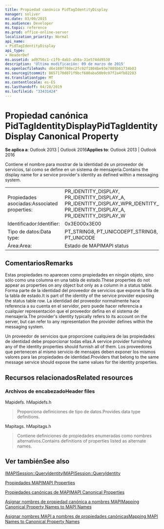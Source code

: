 ```yaml
---
title: Propiedad canónica PidTagIdentityDisplay
manager: soliver
ms.date: 03/09/2015
ms.audience: Developer
ms.topic: reference
ms.prod: office-online-server
localization_priority: Normal
api_name:
- PidTagIdentityDisplay
api_type:
- HeaderDef
ms.assetid: ad9756c1-c1f9-4ab3-a58a-31e574dd9530
description: 'Última modificación: 09 de marzo de 2015'
ms.openlocfilehash: d6e189f78dec2fc92f1804be93e7885b61734b03
ms.sourcegitcommit: 8657170d071f9bcf680aba50b9c07f2a4fb82283
ms.translationtype: MT
ms.contentlocale: es-ES
ms.lasthandoff: 04/28/2019
ms.locfileid: "33431424"
---
```

# <a name="pidtagidentitydisplay-canonical-property"></a><span data-ttu-id="7b503-103">Propiedad canónica PidTagIdentityDisplay</span><span class="sxs-lookup"><span data-stu-id="7b503-103">PidTagIdentityDisplay Canonical Property</span></span>

  
  
<span data-ttu-id="7b503-104">**Se aplica a**: Outlook 2013 | Outlook 2016</span><span class="sxs-lookup"><span data-stu-id="7b503-104">**Applies to**: Outlook 2013 | Outlook 2016</span></span> 
  
<span data-ttu-id="7b503-105">Contiene el nombre para mostrar de la identidad de un proveedor de servicios, tal como se define en un sistema de mensajería.</span><span class="sxs-lookup"><span data-stu-id="7b503-105">Contains the display name for a service provider's identity as defined within a messaging system.</span></span> 
  
|||
|:-----|:-----|
|<span data-ttu-id="7b503-106">Propiedades asociadas:</span><span class="sxs-lookup"><span data-stu-id="7b503-106">Associated properties:</span></span>  <br/> |<span data-ttu-id="7b503-107">PR_IDENTITY_DISPLAY, PR_IDENTITY_DISPLAY_A, PR_IDENTITY_DISPLAY_W</span><span class="sxs-lookup"><span data-stu-id="7b503-107">PR_IDENTITY_DISPLAY, PR_IDENTITY_DISPLAY_A, PR_IDENTITY_DISPLAY_W</span></span>  <br/> |
|<span data-ttu-id="7b503-108">Identificador:</span><span class="sxs-lookup"><span data-stu-id="7b503-108">Identifier:</span></span>  <br/> |<span data-ttu-id="7b503-109">0x3E00</span><span class="sxs-lookup"><span data-stu-id="7b503-109">0x3E00</span></span>  <br/> |
|<span data-ttu-id="7b503-110">Tipo de datos:</span><span class="sxs-lookup"><span data-stu-id="7b503-110">Data type:</span></span>  <br/> |<span data-ttu-id="7b503-111">PT_STRING8, PT_UNICODE</span><span class="sxs-lookup"><span data-stu-id="7b503-111">PT_STRING8, PT_UNICODE</span></span>  <br/> |
|<span data-ttu-id="7b503-112">Área:</span><span class="sxs-lookup"><span data-stu-id="7b503-112">Area:</span></span>  <br/> |<span data-ttu-id="7b503-113">Estado de MAPI</span><span class="sxs-lookup"><span data-stu-id="7b503-113">MAPI status</span></span>  <br/> |
   
## <a name="remarks"></a><span data-ttu-id="7b503-114">Comentarios</span><span class="sxs-lookup"><span data-stu-id="7b503-114">Remarks</span></span>

<span data-ttu-id="7b503-115">Estas propiedades no aparecen como propiedades en ningún objeto, sino sólo como una columna en una tabla de estado.</span><span class="sxs-lookup"><span data-stu-id="7b503-115">These properties do not appear as properties on any object but only as a column in a status table.</span></span> <span data-ttu-id="7b503-116">Forma parte de la identidad del proveedor de servicios que expone la fila de la tabla de estado.</span><span class="sxs-lookup"><span data-stu-id="7b503-116">It is part of the identity of the service provider exposing the status table row.</span></span> <span data-ttu-id="7b503-117">La identidad del proveedor normalmente hace referencia a su cuenta en el servidor, pero puede hacer referencia a cualquier representación que el proveedor defina en el sistema de mensajería.</span><span class="sxs-lookup"><span data-stu-id="7b503-117">The provider's identity typically refers to its account on the server, but can refer to any representation the provider defines within the messaging system.</span></span> 
  
<span data-ttu-id="7b503-118">Un proveedor de servicios que proporcione cualquiera de las propiedades de identidad debe proporcionar todas ellas.</span><span class="sxs-lookup"><span data-stu-id="7b503-118">A service provider furnishing any of the identity properties should furnish all of them.</span></span> <span data-ttu-id="7b503-119">Los proveedores que pertenecen al mismo servicio de mensajes deben exponer los mismos valores para las propiedades de identidad.</span><span class="sxs-lookup"><span data-stu-id="7b503-119">Providers that belong to the same message service should expose the same values for the identity properties.</span></span> 
  
## <a name="related-resources"></a><span data-ttu-id="7b503-120">Recursos relacionados</span><span class="sxs-lookup"><span data-stu-id="7b503-120">Related resources</span></span>

### <a name="header-files"></a><span data-ttu-id="7b503-121">Archivos de encabezado</span><span class="sxs-lookup"><span data-stu-id="7b503-121">Header files</span></span>

<span data-ttu-id="7b503-122">Mapidefs. h</span><span class="sxs-lookup"><span data-stu-id="7b503-122">Mapidefs.h</span></span>
  
> <span data-ttu-id="7b503-123">Proporciona definiciones de tipo de datos.</span><span class="sxs-lookup"><span data-stu-id="7b503-123">Provides data type definitions.</span></span>
    
<span data-ttu-id="7b503-124">Mapitags. h</span><span class="sxs-lookup"><span data-stu-id="7b503-124">Mapitags.h</span></span>
  
> <span data-ttu-id="7b503-125">Contiene definiciones de propiedades enumeradas como nombres alternativos.</span><span class="sxs-lookup"><span data-stu-id="7b503-125">Contains definitions of properties listed as alternate names.</span></span>
    
## <a name="see-also"></a><span data-ttu-id="7b503-126">Ver también</span><span class="sxs-lookup"><span data-stu-id="7b503-126">See also</span></span>



[<span data-ttu-id="7b503-127">IMAPISession::QueryIdentity</span><span class="sxs-lookup"><span data-stu-id="7b503-127">IMAPISession::QueryIdentity</span></span>](imapisession-queryidentity.md)


[<span data-ttu-id="7b503-128">Propiedades MAPI</span><span class="sxs-lookup"><span data-stu-id="7b503-128">MAPI Properties</span></span>](mapi-properties.md)
  
[<span data-ttu-id="7b503-129">Propiedades canónicas de MAPI</span><span class="sxs-lookup"><span data-stu-id="7b503-129">MAPI Canonical Properties</span></span>](mapi-canonical-properties.md)
  
[<span data-ttu-id="7b503-130">Asignar nombres de propiedad canónica a nombres MAPI</span><span class="sxs-lookup"><span data-stu-id="7b503-130">Mapping Canonical Property Names to MAPI Names</span></span>](mapping-canonical-property-names-to-mapi-names.md)
  
[<span data-ttu-id="7b503-131">Asignar nombres MAPI a nombres de propiedades canónicas</span><span class="sxs-lookup"><span data-stu-id="7b503-131">Mapping MAPI Names to Canonical Property Names</span></span>](mapping-mapi-names-to-canonical-property-names.md)

